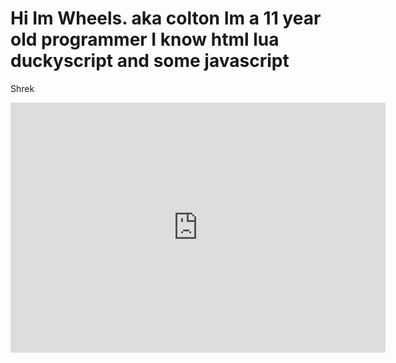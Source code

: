 <h1>Hi Im Wheels. aka colton Im a 11 year old programmer I know html lua duckyscript and some javascript</h1>
<p>Shrek</p>
<iframe src="https://sketchfab.com/models/7bc4ee4500774299897f8f008ac5e764/embed?autostart=1&internal=1&tracking=0&ui_ar=0&ui_infos=0&ui_snapshots=1&ui_stop=0&ui_theatre=1&ui_watermark=0" style="border:0px #ffffff none;" name="myiFrame" scrolling="no" frameborder="1" marginheight="0px" marginwidth="0px" height="400px" width="600px" allowfullscreen></iframe>

